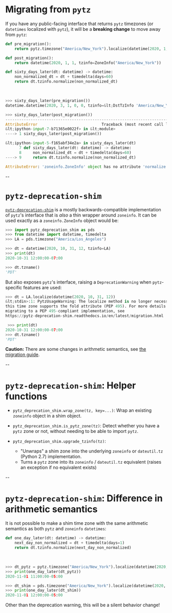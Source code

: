 # Migrating from `pytz`

If you have any public-facing interface that returns `pytz` timezones (or `datetimes` localized with `pytz`), it will be a **breaking change** to move away from `pytz`:

```python
def pre_migration():
    return pytz.timezone("America/New_York").localize(datetime(2020, 1, 1))

def post_migration():
    return datetime(2020, 1, 1, tzinfo=ZoneInfo("America/New_York"))

def sixty_days_later(dt: datetime) -> datetime:
    non_normalized_dt = dt + timedelta(days=60)
    return dt.tzinfo.normalize(non_normalized_dt)
```

<br/>


```python
>>> sixty_days_later(pre_migration())
datetime.datetime(2020, 3, 1, 0, 0, tzinfo=&lt;DstTzInfo 'America/New_York' EST-1 day, 19:00:00 STD>)

>>> sixty_days_later(post_migration())
---------------------------------------------------------------------------
AttributeError                            Traceback (most recent call last)
&lt;ipython-input-7-b71365e0022f> in &lt;module>
----> 1 sixty_days_later(post_migration())

&lt;ipython-input-5-f165abf34e2a> in sixty_days_later(dt)
      7 def sixty_days_later(dt: datetime) -> datetime:
      8     non_normalized_dt = dt + timedelta(days=60)
----> 9     return dt.tzinfo.normalize(non_normalized_dt)

AttributeError: 'zoneinfo.ZoneInfo' object has no attribute 'normalize'
```

--

# `pytz-deprecation-shim`

[`pytz-deprecation-shim`](https://pytz-deprecation-shim.readthedocs.io/en/latest/) is a mostly backwards-compatible implementation of `pytz`'s interface that is *also* a thin wrapper around `zoneinfo`. It can be used exactly as a `zoneinfo.ZoneInfo` object would be:

```python
>>> import pytz_deprecation_shim as pds
>>> from datetime import datetime, timedelta
>>> LA = pds.timezone("America/Los_Angeles")

>>> dt = datetime(2020, 10, 31, 12, tzinfo=LA)
>>> print(dt)
2020-10-31 12:00:00-07:00

>>> dt.tzname()
'PDT'
```

But also exposes `pytz`'s interface, raising a `DeprecationWarning` when `pytz`-specific features are used:

```python
>>> dt = LA.localize(datetime(2020, 10, 31, 12))
&lt;stdin>:1: PytzUsageWarning: The localize method is no longer necessary, as
this time zone supports the fold attribute (PEP 495). For more details on
migrating to a PEP 495-compliant implementation, see
https://pytz-deprecation-shim.readthedocs.io/en/latest/migration.html

 >>> print(dt)
2020-10-31 12:00:00-07:00
>>> dt.tzname()
'PDT'
```

**Caution:** There are some changes in arithmetic semantics, see [the migration guide](https://pytz-deprecation-shim.readthedocs.io/en/latest/migration.html).

--

<!-- .slide: data-visibility="hidden" -->

# `pytz-deprecation-shim`: Helper functions

- `pytz_deprecation_shim.wrap_zone(tz, key=...)`: Wrap an existing `zoneinfo` object in a shim object.
    <br/>
- `pytz_deprecation_shim.is_pytz_zone(tz)`: Detect whether you have a `pytz` zone or not, without needing to be able to import `pytz`.
    <br/>
- `pytz_deprecation_shim.upgrade_tzinfo(tz)`:

    -  "Unwraps" a shim zone into the underlying `zoneinfo` or `dateutil.tz` (Python 2.7) implementation.
    - Turns a `pytz` zone into its `zoneinfo` / `dateutil.tz` equivalent (raises an exception if no equivalent exists)

--

<!-- .slide: data-visibility="hidden" -->

# `pytz-deprecation-shim`: Difference in arithmetic semantics

It is not possible to make a shim time zone with the same arithmetic semantics as both `pytz` and `zoneinfo` `datetimes`:

```python
def one_day_later(dt: datetime) -> datetime:
    next_day_non_normalized = dt + timedelta(days=1)
    return dt.tzinfo.normalize(next_day_non_normalized)
```
<br/>

```python
>>> dt_pytz = pytz.timezone("America/New_York").localize(datetime(2020, 10, 31, 12))
>>> print(one_day_later(dt_pytz))
2020-11-01 11:00:00-05:00

>>> dt_shim = pds.timezone("America/New_York").localize(datetime(2020, 10, 31, 12))
>>> print(one_day_later(dt_shim))
2020-11-01 12:00:00-05:00
```

Other than the deprecation warning, this will be a silent behavior change!
